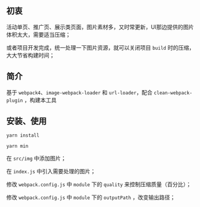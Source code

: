 ## 初衷

活动单页、推广页、展示类页面，图片素材多，又时常更新，UI那边提供的图片体积太大，需要适当压缩；  

或者项目开发完成，统一处理一下图片资源，就可以关闭项目 `build` 时的压缩，大大节省构建时间；

## 简介

基于 `webpack4`、`image-webpack-loader` 和 `url-loader`，配合 `clean-webpack-plugin` ，构建本工具  

## 安装、使用

`yarn install` 

`yarn min`

在 `src/img` 中添加图片；

在 `index.js` 中引入需要处理的图片；

修改 `webpack.config.js` 中 `module` 下的 `quality` 来控制压缩质量（百分比）；

修改 `webpack.config.js` 中 `module` 下的 `outputPath` ，改变输出路径；

